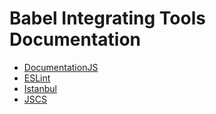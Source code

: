 # Babel Integrating Tools Documentation

- [DocumentationJS](documentationjs)
- [ESLint](eslint)
- [Istanbul](istanbul)
- [JSCS](jscs)
